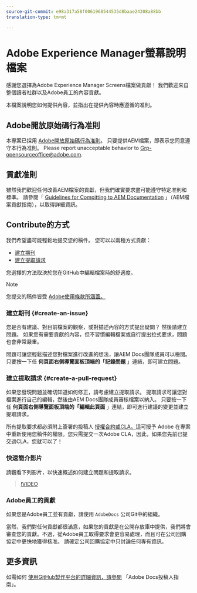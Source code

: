```yaml
---
source-git-commit: e98a317a58f0061968544535d8baae24308a88bb
translation-type: tm+mt

---
```

# Adobe Experience Manager螢幕說明檔案

感謝您選擇為Adobe Experience Manager Screens檔案做貢獻！ 我們歡迎來自整個讀者社群以及Adobe員工的內容貢獻。

本檔案說明您如何提供內容，並指出在提供內容時應遵循的准則。

## Adobe開放原始碼行為准則

本專案已採用 [Adobe開放原始碼行為准則](code-of-conduct.md)。 只要提供AEM檔案，即表示您同意遵守本行為准則。 Please report unacceptable behavior to [Grp-opensourceoffice@adobe.com](mailto:Grp-opensourceoffice@adobe.com).

## 貢獻准則

雖然我們歡迎任何改善AEM檔案的貢獻，但我們確實要求盡可能遵守特定准則和標準。 請參閱「 [Guidelines for Compitting to AEM Documentation](guidelines.md) 」（AEM檔案貢獻指南），以取得詳細資訊。

## Contribute的方式

我們希望盡可能輕鬆地提交您的稿件。 您可以以兩種方式貢獻：

* [建立期刊](#create-an-issue)
* [建立提取請求](#create-a-pull-request)

您選擇的方法取決於您在GitHub中編輯檔案時的舒適度。

>[!NOTE]
>
>您提交的稿件皆受 [Adobe使用條款所涵蓋。](https://www.adobe.com/legal/terms.html)

### 建立期刊 {#create-an-issue}

您是否有建議、對目前檔案的觀察，或對描述內容的方式提出疑問？ 然後請建立問題。 如果您有需要貢獻的內容，但不習慣編輯檔案或自行提出拉式要求，問題也會非常嚴重。

問題可讓您輕鬆描述您對檔案進行改進的想法，讓AEM Docs團隊成員可以檢閱。 只要按一下任 **何頁面右側導覽面板頂端的「記錄問題** 」連結，即可建立問題。

### 建立提取請求 {#create-a-pull-request}

如果您發現問題並確切知道如何修正，請考慮建立提取請求。 提取請求可讓您對檔案進行自己的編輯，然後由AEM Docs團隊成員審核檔案以納入。 只要按一下任 **何頁面右側導覽面板頂端的「編輯此頁面** 」連結，即可進行建議的變更並建立提取請求。

所有提取要求都必須附上簽署的投稿人 [授權合約或CLA。](https://opensource.adobe.com/cla.html)這可授予 Adobe 在專案中重新使用您稿件的權限。您只需提交一次Adobe CLA，因此，如果您先前已提交過CLA，您就可以了！

### 快速簡介影片

請觀看下列影片，以快速概述如何建立問題和提取請求。

>[!VIDEO](https://video.tv.adobe.com/v/27069)

### Adobe員工的貢獻

如果您是Adobe員工並有貢獻，請使用 `AdobeDocs` 公司Git中的組織。

當然，我們對任何貢獻都很滿意，如果您的貢獻是在公開存放庫中提供，我們將會審查您的貢獻。不過，從Adobe員工取得要求會更容易處理，而且可在公司回購協定中更快地獲得核准。 請確定公司回購協定中只討論任何專有資訊。

## 更多資訊

如需如何 [使用GitHub製作平台的詳細資訊，請參閱](https://docs.adobe.com/help/en/contributor/contributor-guide/introduction.html) 「Adobe Docs投稿人指南」。